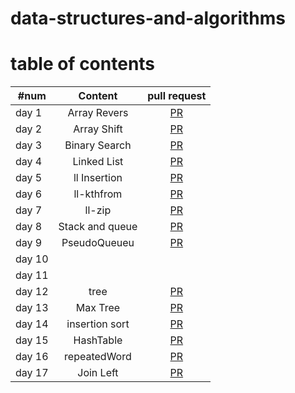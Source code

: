 # data-structures-and-algorithms


# table of contents

| #num     |    Content     |    pull request | 
|----------|:-----------:|:----------:|
| day 1    |      Array Revers       |  [PR](https://github.com/Hidayasyam-a401-advanced-javascript/data-structures-and-algorithms/pull/1)          |
| day 2    |    Array Shift         |    [PR](https://github.com/Hidayasyam-a401-advanced-javascript/data-structures-and-algorithms/pull/3)        |
| day 3    |       Binary Search      |  [PR](https://github.com/Hidayasyam-a401-advanced-javascript/data-structures-and-algorithms/pull/4)        |
| day 4    |     Linked List        |   [PR](https://github.com/Hidayasyam-a401-advanced-javascript/data-structures-and-algorithms/pull/6)         |
| day 5    |           ll Insertion  |  [PR](https://github.com/Hidayasyam-a401-advanced-javascript/data-structures-and-algorithms/pull/10)          |
| day 6    |       ll-kthfrom      | [PR](https://github.com/Hidayasyam-a401-advanced-javascript/data-structures-and-algorithms/pull/12)           |
| day 7    |        ll-zip     |  [PR](https://github.com/Hidayasyam-a401-advanced-javascript/data-structures-and-algorithms/pull/13)          |
| day 8    |      Stack and queue       |   [PR](https://github.com/Hidayasyam-a401-advanced-javascript/data-structures-and-algorithms/pull/14)         |
| day 9    |  PseudoQueueu   | [PR](https://github.com/Hidayasyam-a401-advanced-javascript/data-structures-and-algorithms/pull/16)           |
| day 10   |             |            |
| day 11   |             |            |
| day 12   |            tree | [PR](https://github.com/Hidayasyam-a401-advanced-javascript/data-structures-and-algorithms/pull/15)           |
| day 13   |      Max Tree  | [PR](https://github.com/Hidayasyam-a401-advanced-javascript/data-structures-and-algorithms/pull/17)           |
| day 14   |    insertion sort         | [PR](https://github.com/Hidayasyam-a401-advanced-javascript/data-structures-and-algorithms/pull/18)           |
| day 15   |   HashTable          |[PR](https://github.com/Hidayasyam-a401-advanced-javascript/data-structures-and-algorithms/pull/21)            |
| day 16  |   repeatedWord          |[PR](https://github.com/Hidayasyam-a401-advanced-javascript/data-structures-and-algorithms/pull/22)            |
| day 17 | Join Left | [PR](https://github.com/Hidayasyam-a401-advanced-javascript/data-structures-and-algorithms/pull/23)|
